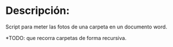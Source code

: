 # Descripción:
Script para meter las fotos de una carpeta en un documento word.

*TODO: que recorra carpetas de forma recursiva.
